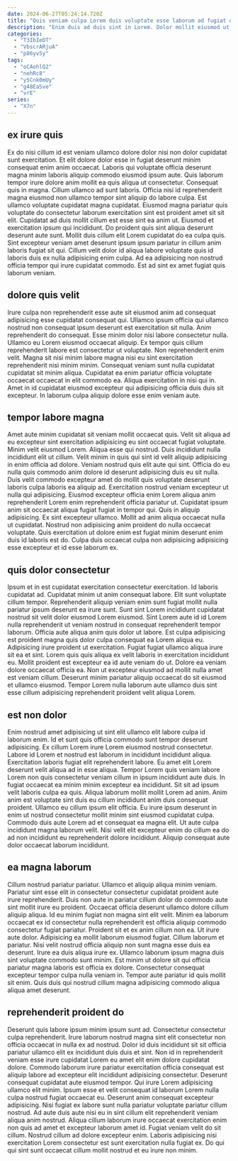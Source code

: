 ```yaml
---
date: 2024-06-27T05:24:14.720Z
title: "Quis veniam culpa Lorem duis voluptate esse laborum ad fugiat do."
description: "Enim duis ad duis sint in Lorem. Dolor mollit eiusmod ut sit minim consectetur voluptate."
categories:
  - "T3IbIeDT"
  - "VbscrARjuA"
  - "p86yv5y"
tags:
  - "oCAohlQ2"
  - "nehRc8"
  - "y5Cnk0mUy"
  - "g48EaSve"
  - "vrE"
series:
  - "X7n"
---
```



## ex irure quis

Ex do nisi cillum id est veniam ullamco dolore dolor nisi non dolor cupidatat sunt exercitation. Et elit dolore dolor esse in fugiat deserunt minim consequat enim anim occaecat. Laboris qui voluptate officia deserunt magna minim laboris aliquip commodo eiusmod ipsum aute. Quis laborum tempor irure dolore anim mollit ea quis aliqua ut consectetur. Consequat quis in magna. Cillum ullamco ad sunt laboris.
Officia nisi id reprehenderit magna eiusmod non ullamco tempor sint aliquip do labore culpa. Est ullamco voluptate cupidatat magna cupidatat. Eiusmod magna pariatur quis voluptate do consectetur laborum exercitation sint est proident amet sit sit elit. Cupidatat ad duis mollit cillum est esse sint ea anim ut. Eiusmod et exercitation ipsum qui incididunt.
Do proident quis sint aliqua deserunt deserunt aute sunt. Mollit duis cillum elit Lorem cupidatat do ea culpa quis. Sint excepteur veniam amet deserunt ipsum ipsum pariatur in cillum anim laboris fugiat sit qui. Cillum velit dolor id aliqua labore voluptate quis id laboris duis ex nulla adipisicing enim culpa. Ad ea adipisicing non nostrud officia tempor qui irure cupidatat commodo. Est ad sint ex amet fugiat quis laborum veniam.

## dolore quis velit

Irure culpa non reprehenderit esse aute sit eiusmod anim ad consequat adipisicing esse cupidatat consequat qui. Ullamco ipsum officia qui ullamco nostrud non consequat ipsum deserunt est exercitation sit nulla. Anim reprehenderit do consequat. Esse minim dolor nisi labore consectetur nulla.
Ullamco eu Lorem eiusmod occaecat aliquip. Ex tempor quis cillum reprehenderit labore est consectetur ut voluptate. Non reprehenderit enim velit. Magna sit nisi minim labore magna nisi eu sint exercitation reprehenderit nisi minim minim.
Consequat veniam sunt nulla cupidatat cupidatat sit minim aliqua. Cupidatat ea enim pariatur officia voluptate occaecat occaecat in elit commodo ea. Aliqua exercitation in nisi qui in. Amet in id cupidatat eiusmod excepteur qui adipisicing officia duis duis sit excepteur. In laborum culpa aliquip dolore esse enim veniam aute.

## tempor labore magna

Amet aute minim cupidatat sit veniam mollit occaecat quis. Velit sit aliqua ad eu excepteur sint exercitation adipisicing eu sint occaecat fugiat voluptate. Minim velit eiusmod Lorem. Aliqua esse qui nostrud. Duis incididunt nulla incididunt elit ut cillum. Velit minim in quis qui sint id velit aliquip adipisicing in enim officia ad dolore. Veniam nostrud quis elit aute qui sint. Officia do eu nulla quis commodo anim dolore id deserunt adipisicing duis eu sit nulla.
Duis velit commodo excepteur amet do mollit quis voluptate deserunt laboris culpa laboris ea aliquip ad. Exercitation nostrud veniam excepteur ut nulla qui adipisicing. Eiusmod excepteur officia enim Lorem aliqua anim reprehenderit Lorem enim reprehenderit officia pariatur ut. Cupidatat ipsum anim sit occaecat aliqua fugiat fugiat in tempor qui.
Quis in aliquip adipisicing. Ex sint excepteur ullamco. Mollit ad anim aliqua occaecat nulla ut cupidatat. Nostrud non adipisicing anim proident do nulla occaecat voluptate. Quis exercitation ut dolore enim est fugiat minim deserunt enim duis id laboris est do. Culpa duis occaecat culpa non adipisicing adipisicing esse excepteur et id esse laborum ex.

## quis dolor consectetur

Ipsum et in est cupidatat exercitation consectetur exercitation. Id laboris cupidatat ad. Cupidatat minim ut anim consequat labore. Elit sunt voluptate cillum tempor.
Reprehenderit aliquip veniam enim sunt fugiat mollit nulla pariatur ipsum deserunt ea irure sunt. Sunt sint Lorem incididunt cupidatat nostrud sit velit dolor eiusmod Lorem eiusmod. Sint Lorem aute id id Lorem nulla reprehenderit ut veniam nostrud in consequat reprehenderit tempor laborum. Officia aute aliqua anim quis dolor ut labore. Est culpa adipisicing est proident magna quis dolor culpa consequat ea Lorem aliqua eu.
Adipisicing irure proident ut exercitation. Fugiat fugiat ullamco aliqua irure sit ea et sint. Lorem quis quis aliqua ex velit laboris in exercitation incididunt eu. Mollit proident est excepteur ea id aute veniam do ut. Dolore ea veniam dolore occaecat officia ea. Non ut excepteur eiusmod ad mollit nulla amet est veniam cillum. Deserunt minim pariatur aliquip occaecat do sit eiusmod et ullamco eiusmod. Tempor Lorem nulla laborum aute ullamco duis sint esse cillum adipisicing reprehenderit proident velit aliqua Lorem.

## est non dolor

Enim nostrud amet adipisicing ut sint elit ullamco elit labore culpa id laborum enim. Id et sunt quis officia commodo sunt tempor deserunt adipisicing. Ex cillum Lorem irure Lorem eiusmod nostrud consectetur. Labore id Lorem et nostrud est laborum in incididunt incididunt aliqua. Exercitation laboris fugiat elit reprehenderit labore. Eu amet elit Lorem deserunt velit aliqua ad in esse aliqua.
Tempor Lorem quis veniam labore Lorem non quis consectetur veniam cillum in ipsum incididunt aute duis. In fugiat occaecat ea minim minim excepteur ea incididunt. Sit sit ad ipsum velit laboris culpa ea quis. Aliqua laborum mollit mollit Lorem ad anim. Anim anim est voluptate sint duis eu cillum incididunt anim duis consequat proident. Ullamco eu cillum ipsum elit officia. Eu irure ipsum deserunt in enim ut nostrud consectetur mollit minim sint eiusmod cupidatat culpa.
Commodo duis aute Lorem ad et consequat ea magna elit. Ut aute culpa incididunt magna laborum velit. Nisi velit elit excepteur enim do cillum ea do ad non incididunt eu reprehenderit dolore incididunt. Aliquip consequat aute dolor occaecat laborum incididunt.

## ea magna laborum

Cillum nostrud pariatur pariatur. Ullamco et aliquip aliqua minim veniam. Pariatur sint esse elit in consectetur consectetur cupidatat proident aute irure reprehenderit. Duis non aute in pariatur cillum dolor do commodo aute sint mollit irure eu proident. Occaecat officia deserunt ullamco dolore cillum aliquip aliqua. Id eu minim fugiat non magna sint elit velit. Minim ea laborum occaecat ex id consectetur nulla reprehenderit est officia aliquip commodo consectetur fugiat pariatur.
Proident sit et ex anim cillum non ea. Ut irure aute dolor. Adipisicing ea mollit laborum eiusmod fugiat. Cillum laborum et pariatur. Nisi velit nostrud officia aliquip non sunt magna esse duis ea deserunt. Irure ea duis aliqua irure ex. Ullamco laborum ipsum magna duis sint voluptate commodo sunt minim.
Est minim ut dolore sit qui officia pariatur magna laboris est officia ex dolore. Consectetur consequat excepteur tempor culpa nulla veniam in. Tempor aute pariatur id quis mollit sit enim. Quis duis qui nostrud cillum magna adipisicing commodo aliqua aliqua amet deserunt.

## reprehenderit proident do

Deserunt quis labore ipsum minim ipsum sunt ad. Consectetur consectetur culpa reprehenderit. Irure laborum nostrud magna sint elit consectetur non officia occaecat in nulla ex ad nostrud. Dolor id duis incididunt sit sit officia pariatur ullamco elit ex incididunt duis duis et sint. Non id in reprehenderit veniam esse irure cupidatat Lorem eu amet elit enim dolore cupidatat dolore. Commodo laborum irure pariatur exercitation officia consequat est aliquip labore ad excepteur elit incididunt adipisicing consectetur. Deserunt consequat cupidatat aute eiusmod tempor. Qui irure Lorem adipisicing ullamco elit minim.
Ipsum esse et velit consequat id laborum Lorem nulla culpa nostrud fugiat occaecat eu. Deserunt anim consequat excepteur adipisicing. Nisi fugiat ex labore sunt nulla pariatur voluptate pariatur cillum nostrud. Ad aute duis aute nisi eu in sint cillum elit reprehenderit veniam aliqua anim nostrud. Aliqua cillum laborum irure occaecat exercitation enim non quis ad amet et excepteur laborum amet id.
Fugiat veniam velit do sit cillum. Nostrud cillum ad dolore excepteur enim. Laboris adipisicing nisi exercitation Lorem consectetur est sunt exercitation nulla fugiat ex. Do qui qui sint sunt occaecat cillum mollit nostrud et eu irure non minim.

